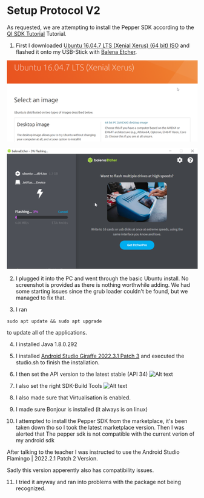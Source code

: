 # Setup Protocol V2

As requested, we are attempting to install the Pepper SDK according to the [QI SDK Tutorial](https://android.aldebaran.com/sdk/doc/pepper-sdk/ch1_gettingstarted/installation.html#installation) Tutorial.

1. First I downloaded [Ubuntu 16.04.7 LTS (Xenial Xerus) (64 bit) ISO](https://releases.ubuntu.com/16.04/) and flashed it onto my USB-Stick with [Balena Etcher](https://etcher.balena.io/).

![](imgs/iso.png)


![](imgs/balenaEtcher.png)

2. I plugged it into the PC and went through the basic Ubuntu install. No screenshot is provided as there is nothing worthwhile adding. We had some starting issues since the grub loader couldn't be found, but we managed to fix that.

3. I ran
```shell
sudo apt update && sudo apt upgrade
```
to update all of the applications.

4. I installed Java 1.8.0.292

5. I installed [Android Studio Giraffe 2022.3.1 Patch 3](https://developer.android.com/studio) and executed the studio.sh to finish the installation.

6. I then set the API version to the latest stable (API 34)
![Alt text](image-1.png)

7. I also set the right SDK-Build Tools
![Alt text](image-2.png)

8. I also made sure that Virtualisation is enabled.

9. I made sure Bonjour is installed (it always is on linux)

10. I attempted to install the Pepper SDK from the marketplace, it's been taken down tho so I took the latest marketplace version. Then I was alerted that The pepper sdk is not compatible with the current verion of my android sdk

After talking to the teacher I was instructed to use the Android Studio Flamingo | 2022.2.1 Patch 2 Version. 

Sadly this version apperently also has compatibility issues.

11. I tried it anyway and ran into problems with the package not being recognized.